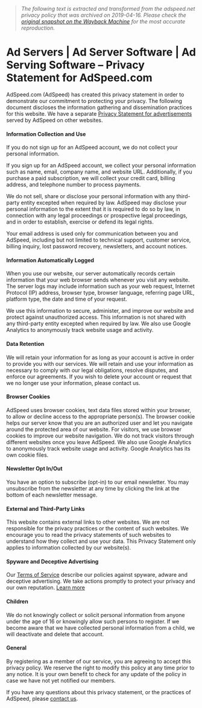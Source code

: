 > *The following text is extracted and transformed from the adspeed.net privacy policy that was archived on 2019-04-16. Please check the [original snapshot on the Wayback Machine](https://web.archive.org/web/20190416032838id_/https%3A//www.adspeed.com/Privacy-Statement.html) for the most accurate reproduction.*

# Ad Servers | Ad Server Software | Ad Serving Software – Privacy Statement for AdSpeed.com

AdSpeed.com (AdSpeed) has created this privacy statement in order to demonstrate our commitment to protecting your privacy. The following document discloses the information gathering and dissemination practices for this website. We have a separate [Privacy Statement for advertisements](https://web.archive.org/Privacy-Statement-Ad-Serving.html) served by AdSpeed on other websites. 

#### Information Collection and Use

If you do not sign up for an AdSpeed account, we do not collect your personal information. 

If you sign up for an AdSpeed account, we collect your personal information such as name, email, company name, and website URL. Additionally, if you purchase a paid subscription, we will collect your credit card, billing address, and telephone number to process payments.

We do not sell, share or disclose your personal information with any third-party entity excepted when required by law. AdSpeed may disclose your personal information to the extent that it is required to do so by law, in connection with any legal proceedings or prospective legal proceedings, and in order to establish, exercise or defend its legal rights.

Your email address is used only for communication between you and AdSpeed, including but not limited to technical support, customer service, billing inquiry, lost password recovery, newsletters, and account notices.

#### Information Automatically Logged

When you use our website, our server automatically records certain information that your web browser sends whenever you visit any website. The server logs may include information such as your web request, Internet Protocol (IP) address, browser type, browser language, referring page URL, platform type, the date and time of your request. 

We use this information to secure, administer, and improve our website and protect against unauthorized access. This information is not shared with any third-party entity excepted when required by law. We also use Google Analytics to anonymously track website usage and activity.

#### Data Retention

We will retain your information for as long as your account is active in order to provide you with our services. We will retain and use your information as necessary to comply with our legal obligations, resolve disputes, and enforce our agreements. If you wish to delete your account or request that we no longer use your information, please contact us. 

#### Browser Cookies

AdSpeed uses browser cookies, text data files stored within your browser, to allow or decline access to the appropriate person(s). The browser cookie helps our server know that you are an authorized user and let you navigate around the protected area of our website. For visitors, we use browser cookies to improve our website navigation. We do not track visitors through different websites once you leave AdSpeed. We also use Google Analytics to anonymously track website usage and activity. Google Analytics has its own cookie files. 

#### Newsletter Opt In/Out

You have an option to subscribe (opt-in) to our email newsletter. You may unsubscribe from the newsletter at any time by clicking the link at the bottom of each newsletter message. 

#### External and Third-Party Links

This website contains external links to other websites. We are not responsible for the privacy practices or the content of such websites. We encourage you to read the privacy statements of such websites to understand how they collect and use your data. This Privacy Statement only applies to information collected by our website(s). 

#### Spyware and Deceptive Advertising

Our [Terms of Service](https://web.archive.org/Terms-of-Service.html) describe our policies against spyware, adware and deceptive advertising. We take actions promptly to protect your privacy and our own reputation. [Learn more](https://web.archive.org/Knowledges/223/Technical/howto-remove-spyware-malware-computer.html)

#### Children

We do not knowingly collect or solicit personal information from anyone under the age of 16 or knowingly allow such persons to register. If we become aware that we have collected personal information from a child, we will deactivate and delete that account. 

#### General

By registering as a member of our service, you are agreeing to accept this privacy policy. We reserve the right to modify this policy at any time prior to any notice. It is your own benefit to check for any update of the policy in case we have not yet notified our members. 

If you have any questions about this privacy statement, or the practices of AdSpeed, please [contact us](https://web.archive.org/Helps/contact.html).
